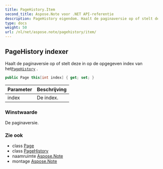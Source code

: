 ```yaml
---
title: PageHistory.Item
second_title: Aspose.Note voor .NET API-referentie
description: PageHistory eigendom. Haalt de paginaversie op of stelt deze in op de opgegeven index van hetPageHistory .
type: docs
weight: 50
url: /nl/net/aspose.note/pagehistory/item/
---
```

## PageHistory indexer

Haalt de paginaversie op of stelt deze in op de opgegeven index van het[`PageHistory`](../) .

```csharp
public Page this[int index] { get; set; }
```

| Parameter | Beschrijving |
| --- | --- |
| index | De index. |

### Winstwaarde

De paginaversie.

### Zie ook

* class [Page](../../page/)
* class [PageHistory](../)
* naamruimte [Aspose.Note](../../pagehistory/)
* montage [Aspose.Note](../../../)


